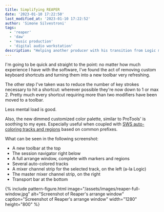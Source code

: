 ```yaml
---
title: Simplifying REAPER
date: '2023-01-10 17:22:50'
last_modified_at: '2023-01-10 17:22:52'
author: 'Simone Silvestroni'
tags:
  - 'reaper'
  - 'daw'
  - 'music production'
  - 'digital audio workstation'
description: "Helping another producer with his transition from Logic made me appreciate a simpler REAPER for my own good."
---
```

I'm going to be quick and straight to the point: no matter how much experience I have with the software, I've found the act of removing custom keyboard shortcuts and turning them into a new toolbar very refreshing.

The other step I've taken was to reduce the number of key strokes necessary to hit a shortcut: wherever possible they're now down to 1 or max 2. Pretty much every shortcut requiring more than two modifiers have been moved to a toolbar.

Less mental load is good.

Also, the new dimmed customized color palette, similar to ProTools' is soothing to my eyes. Especially useful when coupled with [SWS auto-coloring tracks and regions](https://www.youtube.com/watch?v=YYUKduPumIM) based on common prefixes.

What can be seen in the following screenshot:

- A new toolbar at the top
- The session navigator right below
- A full arrange window, complete with markers and regions
- Several auto-colored tracks
- A mixer channel strip for the selected track, on the left (a-la Logic)
- The master mixer channel strip, on the right
- Transport bar at the bottom

{% include pattern-figure.html image="/assets/images/reaper-full-window.jpg" alt="Screenshot of Reaper's arrange window" caption="Screenshot of Reaper's arrange window" width="1280" height="800" %}